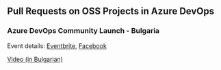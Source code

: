 ## Pull Requests on OSS Projects in Azure DevOps
### Azure DevOps Community Launch - Bulgaria

Event details: [Eventbrite](https://www.eventbrite.com/e/azure-devops-community-launch-bulgaria-tickets-50065517310), [Facebook](https://www.facebook.com/events/224697365135436/)

[Video (in Bulgarian)](https://youtu.be/ala5f6rvmCc?t=4093)